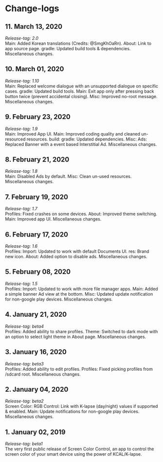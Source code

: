 # Change-logs

## 11. March 13, 2020
*Release-tag: 2.0*<br>
Main: Added Korean translations (Credits: @SmgKhOaRn). About: Link to app source page. gradle: Updated build tools & dependencies. Miscellaneous changes.

## 10. March 01, 2020
*Release-tag: 1.10*<br>
Main: Replaced welcome dialogue with an unsupported dialogue on specific cases. gradle: Updated build tools. Main: Exit app only after pressing back button twice (prevent accidental closing). Misc: Improved no-root message. Miscellaneous changes.

## 9. February 23, 2020
*Release-tag: 1.9*<br>
Main: Improved App UI. Main: Improved coding quality and cleaned un-resourced resources. build: gradle: Updated dependencies. Misc: Ads: Replaced Banner with a event based Interstitial Ad. Miscellaneous changes.

## 8. February 21, 2020
*Release-tag: 1.8*<br>
Main: Disabled Ads by default. Misc: Clean un-used resources. Miscellaneous changes.

## 7. February 19, 2020
*Release-tag: 1.7*<br>
Profiles: Fixed crashes on some devices. About: Improved theme switching. Main: Improved app UI. Miscellaneous changes.

## 6. February 17, 2020
*Release-tag: 1.6*<br>
Profiles: Import: Updated to work with default Documents UI. res: Brand new icon. About: Added option to disable ads. Miscellaneous changes.

## 5. February 08, 2020
*Release-tag: 1.5*<br>
Profiles: Import: Updated to work with more file manager apps. Main: Added a simple banner Ad view at the bottom. Misc: Updated update notification for non-google play devices. Miscellaneous changes.

## 4. January 21, 2020
*Release-tag: beta4*<br>
Profiles: Added ability to share profiles. Theme: Switched to dark mode with an option to select light theme in About page. Miscellaneous changes.

## 3. January 16, 2020
*Release-tag: beta3*<br>
Profiles: Added ability to edit profiles. Profiles: Fixed picking profiles from /sdcard root. Miscellaneous changes.

## 2. January 04, 2020
*Release-tag: beta2*<br>
Screen Color: RGB Control: Link with K-lapse (day/night) values if supported & enabled. Main: Update notifications for non-google play devices. Miscellaneous changes.

## 1. January 02, 2019
*Release-tag: beta1*<br>
The very first public release of Screen Color Control, an app to control the screen color of your smart device using the power of KCAL/K-lapse.
